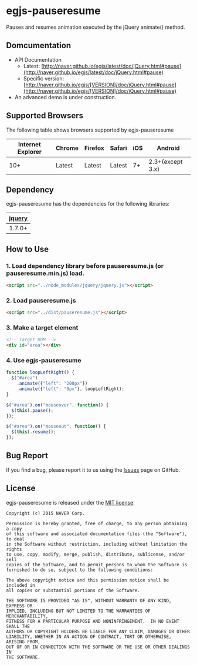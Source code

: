 # egjs-pauseresume

Pauses and resumes animation executed by the jQuery animate() method.

## Domcumentation

 * API Documentation
   - Latest: [http://naver.github.io/egjs/latest/doc/jQuery.html#pause](http://naver.github.io/egjs/latest/doc/jQuery.html#pause)
   - Specific version: [http://naver.github.io/egjs/[VERSION]/doc/jQuery.html#pause](http://naver.github.io/egjs/[VERSION]/doc/jQuery.html#pause)
 * An advanced demo is under construction.

## Supported Browsers

The following table shows browsers supported by egjs-pauseresume

|Internet Explorer|Chrome|Firefox|Safari|iOS|Android|
|---|---|---|---|---|---|
|10+|Latest|Latest|Latest|7+|2.3+(except 3.x)|


## Dependency
egjs-pauseresume has the dependencies for the following libraries:

|[jquery](https://jquery.com)|
|----|
|1.7.0+|

## How to Use
### 1. Load dependency library before pauseresume.js (or pauseresume.min.js) load.
```html
<script src="../node_modules/jquery/jquery.js"></script>
```

### 2. Load pauseresume.js
```html
<script src="../dist/pauseresume.js"></script>
```

### 3. Make a target element
```html
<!-- Target DOM -->
<div id="area"></div>
```

### 4. Use egjs-pauseresume
```javascript
function loopLeftRight() {
  $("#area")
    .animate({"left": "200px"})
    .animate({"left": "0px"}, loopLeftRight);
}

$("#area").on("mouseover", function() {
  $(this).pause();
});

$("#area").on("mouseout", function() {
  $(this).resume();
});
```

## Bug Report

If you find a bug, please report it to us using the [Issues](https://github.com/naver/egjs-pauseresume/issues) page on GitHub.


## License
egjs-pauseresume is released under the [MIT license](http://naver.github.io/egjs/license.txt).

```
Copyright (c) 2015 NAVER Corp.

Permission is hereby granted, free of charge, to any person obtaining a copy
of this software and associated documentation files (the "Software"), to deal
in the Software without restriction, including without limitation the rights
to use, copy, modify, merge, publish, distribute, sublicense, and/or sell
copies of the Software, and to permit persons to whom the Software is
furnished to do so, subject to the following conditions:

The above copyright notice and this permission notice shall be included in
all copies or substantial portions of the Software.

THE SOFTWARE IS PROVIDED "AS IS", WITHOUT WARRANTY OF ANY KIND, EXPRESS OR
IMPLIED, INCLUDING BUT NOT LIMITED TO THE WARRANTIES OF MERCHANTABILITY,
FITNESS FOR A PARTICULAR PURPOSE AND NONINFRINGEMENT.  IN NO EVENT SHALL THE
AUTHORS OR COPYRIGHT HOLDERS BE LIABLE FOR ANY CLAIM, DAMAGES OR OTHER
LIABILITY, WHETHER IN AN ACTION OF CONTRACT, TORT OR OTHERWISE, ARISING FROM,
OUT OF OR IN CONNECTION WITH THE SOFTWARE OR THE USE OR OTHER DEALINGS IN
THE SOFTWARE.
```